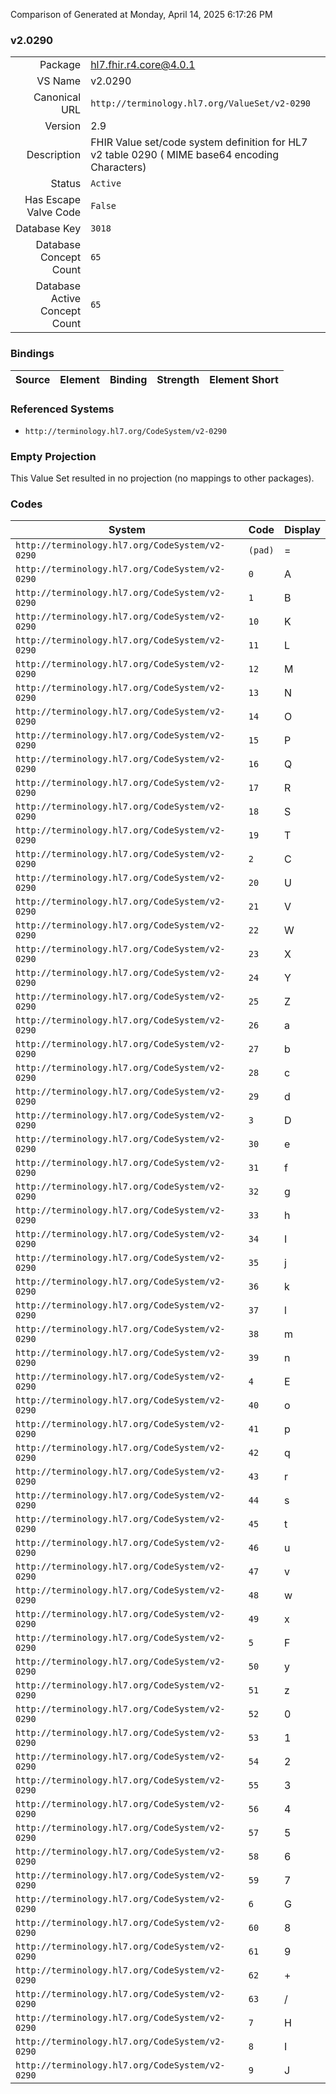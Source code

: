 Comparison of 
Generated at Monday, April 14, 2025 6:17:26 PM

### v2.0290

|      |     |
| ---: | --- |
| Package | hl7.fhir.r4.core@4.0.1 |
| VS Name | v2.0290 |
| Canonical URL | `http://terminology.hl7.org/ValueSet/v2-0290` |
| Version | 2.9 |
| Description | FHIR Value set/code system definition for HL7 v2 table 0290 ( MIME base64 encoding Characters) |
| Status | `Active` |
| Has Escape Valve Code | `False` |
| Database Key | `3018` |
| Database Concept Count | `65` |
| Database Active Concept Count | `65` |
### Bindings

| Source | Element | Binding | Strength | Element Short |
| ------ | ------- | ------- | -------- | ------------- |

### Referenced Systems

* `http://terminology.hl7.org/CodeSystem/v2-0290`
### Empty Projection

This Value Set resulted in no projection (no mappings to other packages).

### Codes

| System | Code | Display |
| ------ | ---- | ------- |
| `http://terminology.hl7.org/CodeSystem/v2-0290` | `(pad)` | = |
| `http://terminology.hl7.org/CodeSystem/v2-0290` | `0` | A |
| `http://terminology.hl7.org/CodeSystem/v2-0290` | `1` | B |
| `http://terminology.hl7.org/CodeSystem/v2-0290` | `10` | K |
| `http://terminology.hl7.org/CodeSystem/v2-0290` | `11` | L |
| `http://terminology.hl7.org/CodeSystem/v2-0290` | `12` | M |
| `http://terminology.hl7.org/CodeSystem/v2-0290` | `13` | N |
| `http://terminology.hl7.org/CodeSystem/v2-0290` | `14` | O |
| `http://terminology.hl7.org/CodeSystem/v2-0290` | `15` | P |
| `http://terminology.hl7.org/CodeSystem/v2-0290` | `16` | Q |
| `http://terminology.hl7.org/CodeSystem/v2-0290` | `17` | R |
| `http://terminology.hl7.org/CodeSystem/v2-0290` | `18` | S |
| `http://terminology.hl7.org/CodeSystem/v2-0290` | `19` | T |
| `http://terminology.hl7.org/CodeSystem/v2-0290` | `2` | C |
| `http://terminology.hl7.org/CodeSystem/v2-0290` | `20` | U |
| `http://terminology.hl7.org/CodeSystem/v2-0290` | `21` | V |
| `http://terminology.hl7.org/CodeSystem/v2-0290` | `22` | W |
| `http://terminology.hl7.org/CodeSystem/v2-0290` | `23` | X |
| `http://terminology.hl7.org/CodeSystem/v2-0290` | `24` | Y |
| `http://terminology.hl7.org/CodeSystem/v2-0290` | `25` | Z |
| `http://terminology.hl7.org/CodeSystem/v2-0290` | `26` | a |
| `http://terminology.hl7.org/CodeSystem/v2-0290` | `27` | b |
| `http://terminology.hl7.org/CodeSystem/v2-0290` | `28` | c |
| `http://terminology.hl7.org/CodeSystem/v2-0290` | `29` | d |
| `http://terminology.hl7.org/CodeSystem/v2-0290` | `3` | D |
| `http://terminology.hl7.org/CodeSystem/v2-0290` | `30` | e |
| `http://terminology.hl7.org/CodeSystem/v2-0290` | `31` | f |
| `http://terminology.hl7.org/CodeSystem/v2-0290` | `32` | g |
| `http://terminology.hl7.org/CodeSystem/v2-0290` | `33` | h |
| `http://terminology.hl7.org/CodeSystem/v2-0290` | `34` | I |
| `http://terminology.hl7.org/CodeSystem/v2-0290` | `35` | j |
| `http://terminology.hl7.org/CodeSystem/v2-0290` | `36` | k |
| `http://terminology.hl7.org/CodeSystem/v2-0290` | `37` | l |
| `http://terminology.hl7.org/CodeSystem/v2-0290` | `38` | m |
| `http://terminology.hl7.org/CodeSystem/v2-0290` | `39` | n |
| `http://terminology.hl7.org/CodeSystem/v2-0290` | `4` | E |
| `http://terminology.hl7.org/CodeSystem/v2-0290` | `40` | o |
| `http://terminology.hl7.org/CodeSystem/v2-0290` | `41` | p |
| `http://terminology.hl7.org/CodeSystem/v2-0290` | `42` | q |
| `http://terminology.hl7.org/CodeSystem/v2-0290` | `43` | r |
| `http://terminology.hl7.org/CodeSystem/v2-0290` | `44` | s |
| `http://terminology.hl7.org/CodeSystem/v2-0290` | `45` | t |
| `http://terminology.hl7.org/CodeSystem/v2-0290` | `46` | u |
| `http://terminology.hl7.org/CodeSystem/v2-0290` | `47` | v |
| `http://terminology.hl7.org/CodeSystem/v2-0290` | `48` | w |
| `http://terminology.hl7.org/CodeSystem/v2-0290` | `49` | x |
| `http://terminology.hl7.org/CodeSystem/v2-0290` | `5` | F |
| `http://terminology.hl7.org/CodeSystem/v2-0290` | `50` | y |
| `http://terminology.hl7.org/CodeSystem/v2-0290` | `51` | z |
| `http://terminology.hl7.org/CodeSystem/v2-0290` | `52` | 0 |
| `http://terminology.hl7.org/CodeSystem/v2-0290` | `53` | 1 |
| `http://terminology.hl7.org/CodeSystem/v2-0290` | `54` | 2 |
| `http://terminology.hl7.org/CodeSystem/v2-0290` | `55` | 3 |
| `http://terminology.hl7.org/CodeSystem/v2-0290` | `56` | 4 |
| `http://terminology.hl7.org/CodeSystem/v2-0290` | `57` | 5 |
| `http://terminology.hl7.org/CodeSystem/v2-0290` | `58` | 6 |
| `http://terminology.hl7.org/CodeSystem/v2-0290` | `59` | 7 |
| `http://terminology.hl7.org/CodeSystem/v2-0290` | `6` | G |
| `http://terminology.hl7.org/CodeSystem/v2-0290` | `60` | 8 |
| `http://terminology.hl7.org/CodeSystem/v2-0290` | `61` | 9 |
| `http://terminology.hl7.org/CodeSystem/v2-0290` | `62` | + |
| `http://terminology.hl7.org/CodeSystem/v2-0290` | `63` | / |
| `http://terminology.hl7.org/CodeSystem/v2-0290` | `7` | H |
| `http://terminology.hl7.org/CodeSystem/v2-0290` | `8` | I |
| `http://terminology.hl7.org/CodeSystem/v2-0290` | `9` | J |
